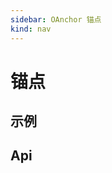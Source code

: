 ```yaml
---
sidebar: OAnchor 锚点
kind: nav
---
```


# 锚点

## 示例

<!-- @case AnchorUsage -->
<!-- @case AnchorSlot -->

## Api

<!-- @api OAnchor -->
<!-- @api OAnchorItem -->
